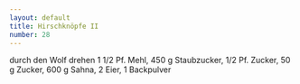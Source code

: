```yaml
---
layout: default
title: Hirschknöpfe II
number: 28
---
```


durch den Wolf drehen
1 1/2 Pf. Mehl, 450 g Staubzucker, 1/2 Pf. Zucker, 50 g Zucker, 600 g Sahna, 2 Eier, 1 Backpulver
